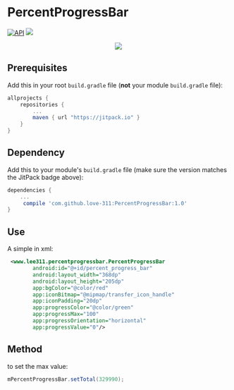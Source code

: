 # PercentProgressBar
[![API](https://img.shields.io/badge/API-15%2B-blue.svg?style=flat)](https://android-arsenal.com/api?level=15) 
[![](https://jitpack.io/v/love-311/PercentProgressBar.svg)](https://jitpack.io/#love-311/PercentProgressBar)
<div align=center>
       <img src="https://github.com/love-311/PercentProgressBar/blob/master/img/img1.png">
</div>

## Prerequisites

Add this in your root `build.gradle` file (**not** your module `build.gradle` file):

```gradle
allprojects {
	repositories {
		...
		maven { url "https://jitpack.io" }
	}
}
```

## Dependency

Add this to your module's `build.gradle` file (make sure the version matches the JitPack badge above):

```gradle
dependencies {
	...
	 compile 'com.github.love-311:PercentProgressBar:1.0'
}
```

## Use
A simple in xml:
```xml
 <www.lee311.percentprogressbar.PercentProgressBar
        android:id="@+id/percent_progress_bar"
        android:layout_width="368dp"
        android:layout_height="205dp"
        app:bgColor="@color/red"
        app:iconBitmap="@mipmap/transfer_icon_handle"
        app:iconPadding="20dp"
        app:progressColor="@color/green"
        app:progressMax="100"
        app:progressOrientation="horizontal"
        app:progressValue="0"/>
```

## Method

to set the max value:
```java
mPercentProgressBar.setTotal(329990);
```
